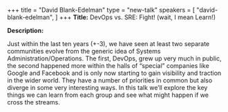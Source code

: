 +++
title = "David Blank-Edelman"
type = "new-talk"
speakers = [
        "david-blank-edelman",
]
+++
**Title:** DevOps vs. SRE: Fight! (wait, I mean Learn!)

**Description:**

Just within the last ten years (+-3), we have seen at least two separate communities evolve from the generic idea of Systems Administration/Operations. The first, DevOps, grew up very much in public, the second happened more within the halls of “special” companies like Google and Facebook and is only now starting to gain visibility and traction in the wider world. They have a number of priorities in common but also diverge in some very interesting ways. In this talk we’ll explore the key things we can learn from each group and see what might happen if we cross the streams.